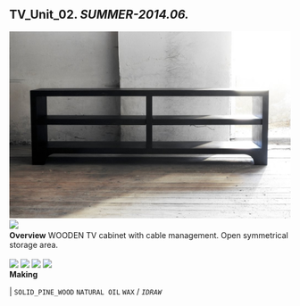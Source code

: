 
## TV_Unit_02. _SUMMER-2014.06._
![TV_Unit_02](/100.jpg)<a href="https://ewwgene.github.io/TV_Unit_02/101.jpg"><img src="https://ewwgene.github.io/TV_Unit_02/101.jpg" height="100"></a> 
<br>
**Overview**
WOODEN TV cabinet with cable management. Open symmetrical storage area.
<br><br>
<a href="https://ewwgene.github.io/TV_Unit_02/Making/200.jpg"><img src="https://ewwgene.github.io/TV_Unit_02/Making/200.jpg" height="100"></a> <a href="https://ewwgene.github.io/TV_Unit_02/Making/201.jpg"><img src="https://ewwgene.github.io/TV_Unit_02/Making/201.jpg" height="100"></a> <a href="https://ewwgene.github.io/TV_Unit_02/Making/202.jpg"><img src="https://ewwgene.github.io/TV_Unit_02/Making/202.jpg" height="100"></a> <a href="https://ewwgene.github.io/TV_Unit_02/Making/203.jpg"><img src="https://ewwgene.github.io/TV_Unit_02/Making/203.jpg" height="100"></a> <br>
**Making**

|
`SOLID_PINE_WOOD` `NATURAL OIL` `WAX` 
/
_`IDRAW`_ 
<br>

<br>

